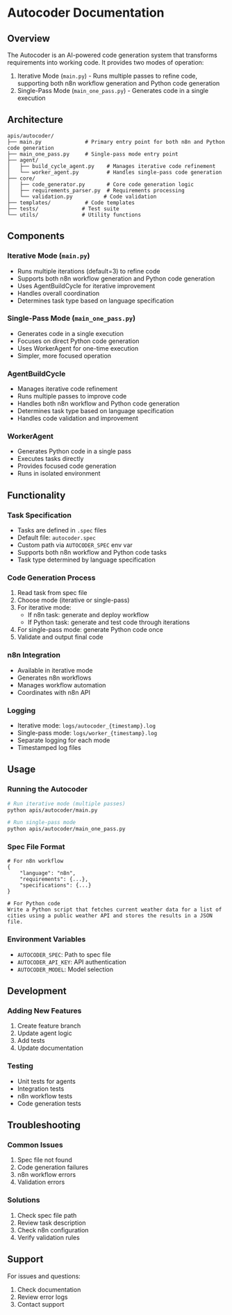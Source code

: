 # Autocoder Documentation

## Overview

The Autocoder is an AI-powered code generation system that transforms requirements into working code. It provides two modes of operation:
1. Iterative Mode (`main.py`) - Runs multiple passes to refine code, supporting both n8n workflow generation and Python code generation
2. Single-Pass Mode (`main_one_pass.py`) - Generates code in a single execution

## Architecture

```
apis/autocoder/
├── main.py              # Primary entry point for both n8n and Python code generation
├── main_one_pass.py     # Single-pass mode entry point
├── agent/
│   ├── build_cycle_agent.py    # Manages iterative code refinement
│   └── worker_agent.py         # Handles single-pass code generation
├── core/
│   ├── code_generator.py       # Core code generation logic
│   ├── requirements_parser.py  # Requirements processing
│   └── validation.py          # Code validation
├── templates/           # Code templates
├── tests/              # Test suite
└── utils/              # Utility functions
```

## Components

### Iterative Mode (`main.py`)
- Runs multiple iterations (default=3) to refine code
- Supports both n8n workflow generation and Python code generation
- Uses AgentBuildCycle for iterative improvement
- Handles overall coordination
- Determines task type based on language specification

### Single-Pass Mode (`main_one_pass.py`)
- Generates code in a single execution
- Focuses on direct Python code generation
- Uses WorkerAgent for one-time execution
- Simpler, more focused operation

### AgentBuildCycle
- Manages iterative code refinement
- Runs multiple passes to improve code
- Handles both n8n workflow and Python code generation
- Determines task type based on language specification
- Handles code validation and improvement

### WorkerAgent
- Generates Python code in a single pass
- Executes tasks directly
- Provides focused code generation
- Runs in isolated environment

## Functionality

### Task Specification
- Tasks are defined in `.spec` files
- Default file: `autocoder.spec`
- Custom path via `AUTOCODER_SPEC` env var
- Supports both n8n workflow and Python code tasks
- Task type determined by language specification

### Code Generation Process
1. Read task from spec file
2. Choose mode (iterative or single-pass)
3. For iterative mode:
   - If n8n task: generate and deploy workflow
   - If Python task: generate and test code through iterations
4. For single-pass mode: generate Python code once
5. Validate and output final code

### n8n Integration
- Available in iterative mode
- Generates n8n workflows
- Manages workflow automation
- Coordinates with n8n API

### Logging
- Iterative mode: `logs/autocoder_{timestamp}.log`
- Single-pass mode: `logs/worker_{timestamp}.log`
- Separate logging for each mode
- Timestamped log files

## Usage

### Running the Autocoder
```bash
# Run iterative mode (multiple passes)
python apis/autocoder/main.py

# Run single-pass mode
python apis/autocoder/main_one_pass.py
```

### Spec File Format
```text
# For n8n workflow
{
    "language": "n8n",
    "requirements": {...},
    "specifications": {...}
}

# For Python code
Write a Python script that fetches current weather data for a list of cities using a public weather API and stores the results in a JSON file.
```

### Environment Variables
- `AUTOCODER_SPEC`: Path to spec file
- `AUTOCODER_API_KEY`: API authentication
- `AUTOCODER_MODEL`: Model selection

## Development

### Adding New Features
1. Create feature branch
2. Update agent logic
3. Add tests
4. Update documentation

### Testing
- Unit tests for agents
- Integration tests
- n8n workflow tests
- Code generation tests

## Troubleshooting

### Common Issues
1. Spec file not found
2. Code generation failures
3. n8n workflow errors
4. Validation errors

### Solutions
1. Check spec file path
2. Review task description
3. Check n8n configuration
4. Verify validation rules

## Support

For issues and questions:
1. Check documentation
2. Review error logs
3. Contact support 